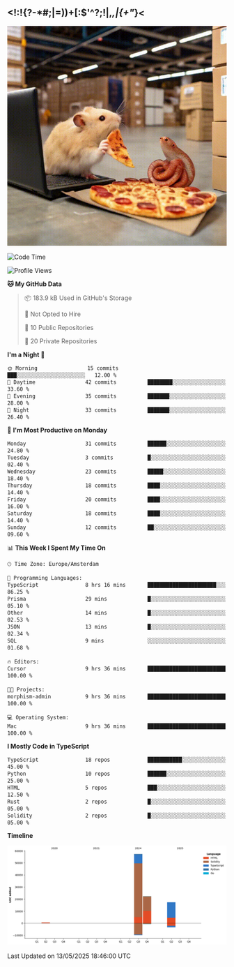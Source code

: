 ## <!:!{?-*#;|=))+[:$'^?;!|,_,|{\+"_}<

![hamster is coding in front of pc at warehouse. and then, squid eats the pizza](/public/image/0.gif)

<!--START_SECTION:waka-->
![Code Time](http://img.shields.io/badge/Code%20Time-267%20hrs%2033%20mins-blue)

![Profile Views](http://img.shields.io/badge/Profile%20Views-0-blue)

**🐱 My GitHub Data** 

> 📦 183.9 kB Used in GitHub's Storage 
 > 
> 🚫 Not Opted to Hire
 > 
> 📜 10 Public Repositories 
 > 
> 🔑 20 Private Repositories 
 > 
**I'm a Night 🦉** 

```text
🌞 Morning                15 commits          ███░░░░░░░░░░░░░░░░░░░░░░   12.00 % 
🌆 Daytime                42 commits          ████████░░░░░░░░░░░░░░░░░   33.60 % 
🌃 Evening                35 commits          ███████░░░░░░░░░░░░░░░░░░   28.00 % 
🌙 Night                  33 commits          ███████░░░░░░░░░░░░░░░░░░   26.40 % 
```
📅 **I'm Most Productive on Monday** 

```text
Monday                   31 commits          ██████░░░░░░░░░░░░░░░░░░░   24.80 % 
Tuesday                  3 commits           █░░░░░░░░░░░░░░░░░░░░░░░░   02.40 % 
Wednesday                23 commits          █████░░░░░░░░░░░░░░░░░░░░   18.40 % 
Thursday                 18 commits          ████░░░░░░░░░░░░░░░░░░░░░   14.40 % 
Friday                   20 commits          ████░░░░░░░░░░░░░░░░░░░░░   16.00 % 
Saturday                 18 commits          ████░░░░░░░░░░░░░░░░░░░░░   14.40 % 
Sunday                   12 commits          ██░░░░░░░░░░░░░░░░░░░░░░░   09.60 % 
```


📊 **This Week I Spent My Time On** 

```text
🕑︎ Time Zone: Europe/Amsterdam

💬 Programming Languages: 
TypeScript               8 hrs 16 mins       ██████████████████████░░░   86.25 % 
Prisma                   29 mins             █░░░░░░░░░░░░░░░░░░░░░░░░   05.10 % 
Other                    14 mins             █░░░░░░░░░░░░░░░░░░░░░░░░   02.53 % 
JSON                     13 mins             █░░░░░░░░░░░░░░░░░░░░░░░░   02.34 % 
SQL                      9 mins              ░░░░░░░░░░░░░░░░░░░░░░░░░   01.68 % 

🔥 Editors: 
Cursor                   9 hrs 36 mins       █████████████████████████   100.00 % 

🐱‍💻 Projects: 
morphism-admin           9 hrs 36 mins       █████████████████████████   100.00 % 

💻 Operating System: 
Mac                      9 hrs 36 mins       █████████████████████████   100.00 % 
```

**I Mostly Code in TypeScript** 

```text
TypeScript               18 repos            ███████████░░░░░░░░░░░░░░   45.00 % 
Python                   10 repos            ██████░░░░░░░░░░░░░░░░░░░   25.00 % 
HTML                     5 repos             ███░░░░░░░░░░░░░░░░░░░░░░   12.50 % 
Rust                     2 repos             █░░░░░░░░░░░░░░░░░░░░░░░░   05.00 % 
Solidity                 2 repos             █░░░░░░░░░░░░░░░░░░░░░░░░   05.00 % 
```



**Timeline**

![Lines of Code chart](https://raw.githubusercontent.com/yosui/yosui/master/assets/bar_graph.png)


 Last Updated on 13/05/2025 18:46:00 UTC
<!--END_SECTION:waka-->
